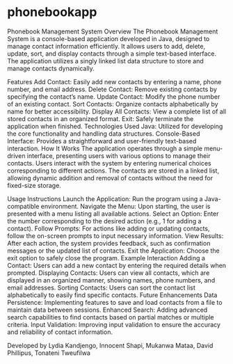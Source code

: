 # phonebookapp

Phonebook Management System
Overview
The Phonebook Management System is a console-based application developed in Java, designed to manage contact information efficiently. It allows users to add, delete, update, sort, and display contacts through a simple text-based interface. The application utilizes a singly linked list data structure to store and manage contacts dynamically.

Features
Add Contact: Easily add new contacts by entering a name, phone number, and email address.
Delete Contact: Remove existing contacts by specifying the contact’s name.
Update Contact: Modify the phone number of an existing contact.
Sort Contacts: Organize contacts alphabetically by name for better accessibility.
Display All Contacts: View a complete list of all stored contacts in an organized format.
Exit: Safely terminate the application when finished.
Technologies Used
Java: Utilized for developing the core functionality and handling data structures.
Console-Based Interface: Provides a straightforward and user-friendly text-based interaction.
How It Works
The application operates through a simple menu-driven interface, presenting users with various options to manage their contacts. Users interact with the system by entering numerical choices corresponding to different actions. The contacts are stored in a linked list, allowing dynamic addition and removal of contacts without the need for fixed-size storage.

Usage Instructions
Launch the Application: Run the program using a Java-compatible environment.
Navigate the Menu: Upon starting, the user is presented with a menu listing all available actions.
Select an Option: Enter the number corresponding to the desired action (e.g., 1 for adding a contact).
Follow Prompts: For actions like adding or updating contacts, follow the on-screen prompts to input necessary information.
View Results: After each action, the system provides feedback, such as confirmation messages or the updated list of contacts.
Exit the Application: Choose the exit option to safely close the program.
Example Interaction
Adding a Contact: Users can add a new contact by entering the required details when prompted.
Displaying Contacts: Users can view all contacts, which are displayed in an organized manner, showing names, phone numbers, and email addresses.
Sorting Contacts: Users can sort the contact list alphabetically to easily find specific contacts.
Future Enhancements
Data Persistence: Implementing features to save and load contacts from a file to maintain data between sessions.
Enhanced Search: Adding advanced search capabilities to find contacts based on partial matches or multiple criteria.
Input Validation: Improving input validation to ensure the accuracy and reliability of contact information.

Developed by Lydia Kandjengo, Innocent Shapi, Mukanwa Mataa, David Phillipus, Tonateni Tweufilwa
